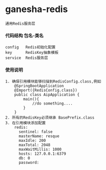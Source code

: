 # ganesha-redis
    通用Redis服务层

#### 代码结构 包名-类名
    config   Redis初始化配置
    key      RedisKey抽象模板
    service  Redis服务层

#### 使用说明
    1. 确保引用模块能够扫描到RedisConfig.class,例如
        @SpringBootApplication
        @Import({RedisConfig.class})
        public class AipApplication {
            main(){
                //do something....
            }
        }
    2. 所有的RedisKey必须继承 BasePrefix.class
    3. 在引用模块添加配置
        redis:
          sentinel: false
          masterName: resque
          maxIdle: 200
          maxTotal: 2048
          maxWaitMillis: 1000
          hosts: 127.0.0.1:6379
          db: 0
          password:
